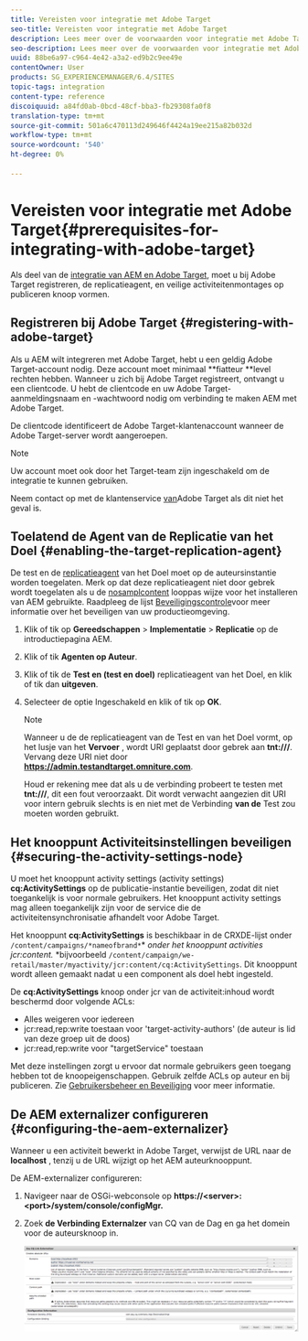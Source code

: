 ```yaml
---
title: Vereisten voor integratie met Adobe Target
seo-title: Vereisten voor integratie met Adobe Target
description: Lees meer over de voorwaarden voor integratie met Adobe Target.
seo-description: Lees meer over de voorwaarden voor integratie met Adobe Target.
uuid: 88be6a97-c964-4e42-a3a2-ed9b2c9ee49e
contentOwner: User
products: SG_EXPERIENCEMANAGER/6.4/SITES
topic-tags: integration
content-type: reference
discoiquuid: a84fd0ab-0bcd-48cf-bba3-fb29308fa0f8
translation-type: tm+mt
source-git-commit: 501a6c470113d249646f4424a19ee215a82b032d
workflow-type: tm+mt
source-wordcount: '540'
ht-degree: 0%

---
```



# Vereisten voor integratie met Adobe Target{#prerequisites-for-integrating-with-adobe-target}

Als deel van de [integratie van AEM en Adobe Target](/help/sites-administering/target.md), moet u bij Adobe Target registreren, de replicatieagent, en veilige activiteitenmontages op publiceren knoop vormen.

## Registreren bij Adobe Target {#registering-with-adobe-target}

Als u AEM wilt integreren met Adobe Target, hebt u een geldig Adobe Target-account nodig. Deze account moet minimaal **fiatteur **level rechten hebben. Wanneer u zich bij Adobe Target registreert, ontvangt u een clientcode. U hebt de clientcode en uw Adobe Target-aanmeldingsnaam en -wachtwoord nodig om verbinding te maken AEM met Adobe Target.

De clientcode identificeert de Adobe Target-klantenaccount wanneer de Adobe Target-server wordt aangeroepen.

>[!NOTE]
>
>Uw account moet ook door het Target-team zijn ingeschakeld om de integratie te kunnen gebruiken.
>
>
>Neem contact op met de klantenservice [van](https://docs.adobe.com/content/help/en/target/using/cmp-resources-and-contact-information.html)Adobe Target als dit niet het geval is.

## Toelatend de Agent van de Replicatie van het Doel {#enabling-the-target-replication-agent}

De test en de [replicatieagent](/help/sites-deploying/replication.md) van het Doel moet op de auteursinstantie worden toegelaten. Merk op dat deze replicatieagent niet door gebrek wordt toegelaten als u de [nosamplcontent](/help/sites-deploying/configure-runmodes.md#using-samplecontent-and-nosamplecontent) looppas wijze voor het installeren van AEM gebruikte. Raadpleeg de lijst [Beveiligingscontrole](/help/sites-administering/security-checklist.md)voor meer informatie over het beveiligen van uw productieomgeving.

1. Klik of tik op **Gereedschappen** > **Implementatie** > **Replicatie** op de introductiepagina AEM.
1. Klik of tik **Agenten op Auteur**.
1. Klik of tik de **Test en (test en doel)** replicatieagent van het Doel, en klik of tik dan **uitgeven**.
1. Selecteer de optie Ingeschakeld en klik of tik op **OK**.

   >[!NOTE]
   >
   >Wanneer u de de replicatieagent van de Test en van het Doel vormt, op het lusje van het **Vervoer** , wordt URI geplaatst door gebrek aan **tnt:///**. Vervang deze URI niet door **https://admin.testandtarget.omniture.com**.
   >
   >Houd er rekening mee dat als u de verbinding probeert te testen met **tnt:///**, dit een fout veroorzaakt. Dit wordt verwacht aangezien dit URI voor intern gebruik slechts is en niet met de Verbinding **van de** Test zou moeten worden gebruikt.

## Het knooppunt Activiteitsinstellingen beveiligen {#securing-the-activity-settings-node}

U moet het knooppunt activity settings (activity settings) **cq:ActivitySettings** op de publicatie-instantie beveiligen, zodat dit niet toegankelijk is voor normale gebruikers. Het knooppunt activity settings mag alleen toegankelijk zijn voor de service die de activiteitensynchronisatie afhandelt voor Adobe Target.

Het knooppunt **cq:ActivitySettings** is beschikbaar in de CRXDE-lijst onder `/content/campaigns/*nameofbrand*`* *onder het knooppunt activities jcr:content.* *bijvoorbeeld `/content/campaign/we-retail/master/myactivity/jcr:content/cq:ActivitySettings`. Dit knooppunt wordt alleen gemaakt nadat u een component als doel hebt ingesteld.

De **cq:ActivitySettings** knoop onder jcr van de activiteit:inhoud wordt beschermd door volgende ACLs:

* Alles weigeren voor iedereen
* jcr:read,rep:write toestaan voor &#39;target-activity-authors&#39; (de auteur is lid van deze groep uit de doos)
* jcr:read,rep:write voor &quot;targetService&quot; toestaan

Met deze instellingen zorgt u ervoor dat normale gebruikers geen toegang hebben tot de knoopeigenschappen. Gebruik zelfde ACLs op auteur en bij publiceren. Zie [Gebruikersbeheer en Beveiliging](/help/sites-administering/security.md) voor meer informatie.

## De AEM externalizer configureren {#configuring-the-aem-externalizer}

Wanneer u een activiteit bewerkt in Adobe Target, verwijst de URL naar de **localhost** , tenzij u de URL wijzigt op het AEM auteurknooppunt.

De AEM-externalizer configureren:

1. Navigeer naar de OSGi-webconsole op **https://&lt;server>:&lt;port>/system/console/configMgr.**
1. Zoek **de Verbinding Externalzer** van CQ van de Dag en ga het domein voor de auteursknoop in.

   ![chlimage_1-120](assets/chlimage_1-120.png)

